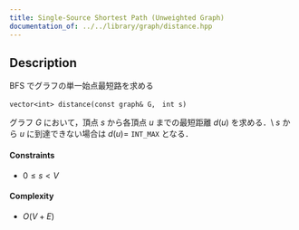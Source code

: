```yaml
---
title: Single-Source Shortest Path (Unweighted Graph)
documentation_of: ../../library/graph/distance.hpp
---
```


## Description
BFS でグラフの単一始点最短路を求める
```
vector<int> distance(const graph& G,　int s)
```
グラフ $G$ において，頂点 $s$ から各頂点 $u$ までの最短距離 $d(u)$ を求める．\\
$s$ から $u$ に到達できない場合は $d(u)=$ ``INT_MAX`` となる．

#### Constraints
- $0\le s\lt V$

#### Complexity
- $O(V+E)$
